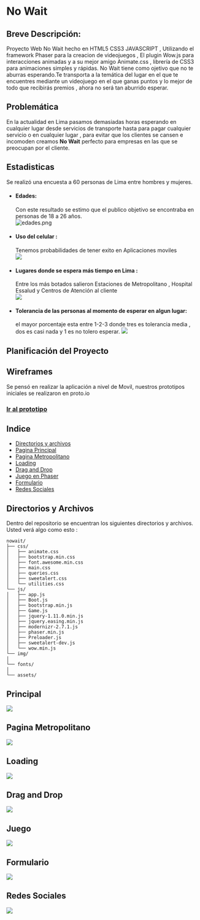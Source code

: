 # No Wait

## Breve Descripción:

Proyecto Web No Wait hecho en HTML5 CSS3 JAVASCRIPT , Utilizando el framework Phaser para la creacion de videojuegos , El plugin Wow.js para interacciones animadas y a su mejor amigo Animate.css , librería de CSS3 para animaciones simples y rápidas.
No Wait tiene como ojetivo que no te aburras esperando.Te transporta a la temática del lugar en el que te encuentres mediante un videojuego en el que ganas puntos y lo mejor de todo que recibirás premios , ahora no será tan aburrido esperar.

## Problemática
En la actualidad en Lima pasamos demasiadas horas esperando en cualquier lugar desde servicios de transporte hasta para pagar cualquier servicio o en cualquier lugar , para evitar que los clientes se cansen e incomoden creamos **No Wait** perfecto para empresas en las que se preocupan por el cliente.

## Estadisticas

Se realizó una encuesta a 60 personas de Lima entre hombres y mujeres.

- #### Edades:  
	Con este resultado se estimo que el publico objetivo se encontraba en personas de 18 a 26 años.  
	![edades.png](http://s21.postimg.org/b77egua5z/edades.png)

- #### Uso del celular : 

	Tenemos probabilidades de tener exito en Aplicaciones moviles  
	![](http://s21.postimg.org/jtao1fm5z/uso_celular.png)  
	
- #### Lugares donde se espera más tiempo en Lima :  

	Entre los más botados salieron Estaciones de Metropolitano , Hospital Essalud y Centros de Atención al cliente  
	![](http://s21.postimg.org/nacq4el87/lugares.png) 
	
- #### Tolerancia de las personas al momento de esperar en algun lugar:  

	el mayor porcentaje esta entre 1-2-3 donde tres es tolerancia media , dos es casi nada  y 1 es no tolero esperar.
	![](http://s21.postimg.org/k4s4e72lz/tolerar.png)
	
## Planificación del Proyecto

## Wireframes

Se pensó en realizar la aplicación a nivel de Movil, nuestros prototipos iniciales se realizaron en proto.io

### [Ir al prototipo](https://pr.to/GT1N6S/)

## Indice

- [Directorios y archivos](#directorios-y-archivos)
- [Pagina Principal](#principal)
- [Pagina Metropolitano](#pagina-metropolitano)
- [Loading](#loading)
- [Drag and Drop](#drag-and-drop)
- [Juego en Phaser](#juego)
- [Formulario](#formulario)
- [Redes Sociales](#redes-sociales)

## Directorios y Archivos


Dentro del repositorio se encuentran los siguientes directorios y archivos. 
Usted verá algo como esto :

```
nowait/
├── css/
│   ├── animate.css
│   ├── bootstrap.min.css
│   ├── font.awesome.min.css
│   ├── main.css
│   ├── queries.css
│   ├── sweetalert.css
│   └── utilities.css
└── js/
│   ├── app.js
│   ├── Boot.js
│   ├── bootstrap.min.js
│   ├── Game.js
│   ├── jquery-1.11.0.min.js
│   ├── jquery.easing.min.js
│   ├── modernizr-2.7.1.js		  
│   ├── phaser.min.js
│   ├── Preloader.js
│   ├── sweetalert-dev.js
│   └── wow.min.js
└── img/
│   
└── fonts/
│   
└── assets/

```

## Principal

![](http://s21.postimg.org/gajbxlnk7/1.png)


## Pagina Metropolitano

![](http://s21.postimg.org/kl2l6xi13/2.png)

## Loading

![](http://s21.postimg.org/yss9vkupz/3.png)

## Drag and Drop

![](http://s21.postimg.org/s3lqfk9dz/4.png)


## Juego

![](http://s21.postimg.org/f201ppkzr/6.png)

## Formulario

![](http://s21.postimg.org/5g6h9ettz/5.png)

## Redes Sociales

![](http://s21.postimg.org/ubzwwwghz/7.png)


